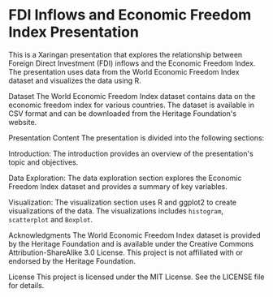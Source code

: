 # FDI Inflows and Economic Freedom Index Presentation
This is a Xaringan presentation that explores the relationship between Foreign Direct Investment (FDI) inflows and the Economic Freedom Index. The presentation uses data from the World Economic Freedom Index dataset and visualizes the data using R.

Dataset
The World Economic Freedom Index dataset contains data on the economic freedom index for various countries. The dataset is available in CSV format and can be downloaded from the Heritage Foundation's website.

Presentation Content
The presentation is divided into the following sections:

Introduction: The introduction provides an overview of the presentation's topic and objectives.

Data Exploration: The data exploration section explores the Economic Freedom Index dataset and provides a summary of key variables.

Visualization: The visualization section uses R and ggplot2 to create visualizations of the data. The visualizations includes `histogram`, `scatterplot` and `Boxplot`.

Acknowledgments
The World Economic Freedom Index dataset is provided by the Heritage Foundation and is available under the Creative Commons Attribution-ShareAlike 3.0 License. This project is not affiliated with or endorsed by the Heritage Foundation.

License
This project is licensed under the MIT License. See the LICENSE file for details.
